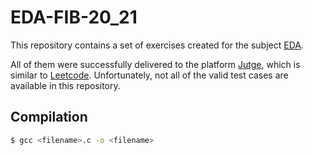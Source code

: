 # EDA-FIB-20_21

This repository contains a set of exercises created for the subject [EDA](https://www.fib.upc.edu/es/estudios/grados/grado-en-ingenieria-informatica/plan-de-estudios/asignaturas/EDA).

All of them were successfully delivered to the platform [Jutge](https://jutge.org/), which is similar to [Leetcode](https://leetcode.com/). Unfortunately, not all of the valid test cases are available in this repository.

## Compilation

```bash
$ gcc <filename>.c -o <filename>
```
